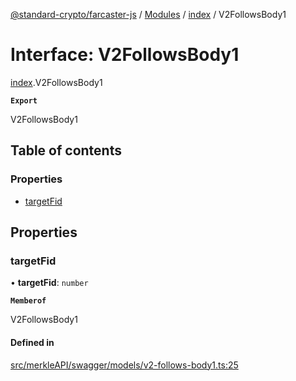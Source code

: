[@standard-crypto/farcaster-js](../README.md) / [Modules](../modules.md) / [index](../modules/index.md) / V2FollowsBody1

# Interface: V2FollowsBody1

[index](../modules/index.md).V2FollowsBody1

**`Export`**

V2FollowsBody1

## Table of contents

### Properties

- [targetFid](index.V2FollowsBody1.md#targetfid)

## Properties

### targetFid

• **targetFid**: `number`

**`Memberof`**

V2FollowsBody1

#### Defined in

[src/merkleAPI/swagger/models/v2-follows-body1.ts:25](https://github.com/standard-crypto/farcaster-js/blob/main/src/merkleAPI/swagger/models/v2-follows-body1.ts#L25)
